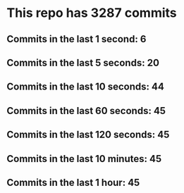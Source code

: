 # This repo has 3287 commits

## Commits in the last 1 second: 6
## Commits in the last 5 seconds: 20
## Commits in the last 10 seconds: 44
## Commits in the last 60 seconds: 45
## Commits in the last 120 seconds: 45
## Commits in the last 10 minutes: 45
## Commits in the last 1 hour: 45
